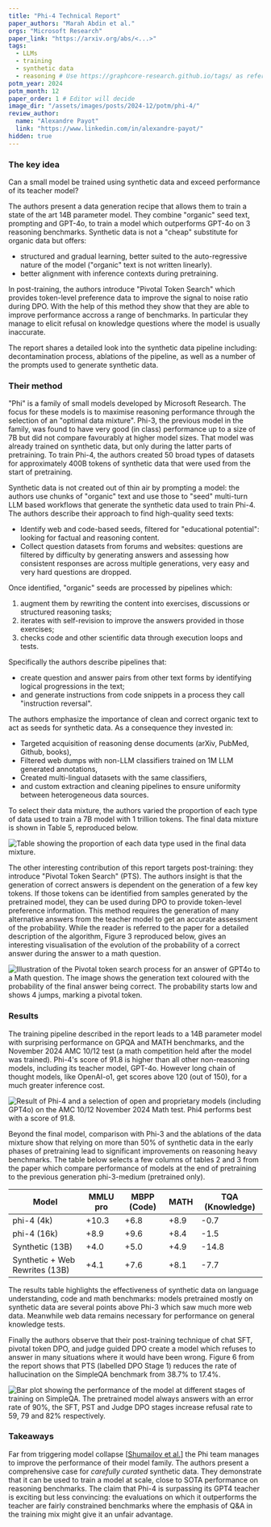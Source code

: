 ```yaml
---
title: "Phi-4 Technical Report"
paper_authors: "Marah Abdin et al."
orgs: "Microsoft Research"
paper_link: "https://arxiv.org/abs/<...>"
tags:
  - LLMs
  - training
  - synthetic data
  - reasoning # Use https://graphcore-research.github.io/tags/ as reference
potm_year: 2024
potm_month: 12
paper_order: 1 # Editor will decide
image_dir: "/assets/images/posts/2024-12/potm/phi-4/"
review_author:
  name: "Alexandre Payot"
  link: "https://www.linkedin.com/in/alexandre-payot/"
hidden: true
---
```


### The key idea

Can a small model be trained using synthetic data and exceed performance of its teacher model?

The authors present a data generation recipe that allows them to train a state of the art 14B parameter model. They combine "organic" seed text, prompting and GPT-4o,  to train a model which outperforms GPT-4o on 3 reasoning benchmarks. Synthetic data is not a "cheap" substitute for organic data but offers:

- structured and gradual learning, better suited to the auto-regressive nature of the model ("organic" text is not written linearly).
- better alignment with inference contexts during pretraining.

In post-training, the authors introduce "Pivotal Token Search" which provides token-level preference data to improve the signal to noise ratio during DPO. With the help of this method they show that they are able to improve performance accross a range of benchmarks. In particular they manage to elicit refusal on knowledge questions where the model is usually inaccurate.

The report shares a detailed look into the synthetic data pipeline including: decontamination process, ablations of the pipeline, as well as a number of the prompts used to generate synthetic data.

### Their method

"Phi" is a family of small models developed by Microsoft Research. The focus for these models is to maximise reasoning performance through the selection of an "optimal data mixture".
Phi-3, the previous model in the family, was found to have very good (in class) performance up to a size of 7B but did not compare favourably at higher model sizes.
That model was already trained on synthetic data, but only during the latter parts of pretraining.
To train Phi-4, the authors created 50 broad types of datasets for approximately 400B tokens of synthetic data that were used from the start of pretraining.

Synthetic data is not created out of thin air by prompting a model: the authors use chunks of "organic" text and use those to "seed" multi-turn LLM based workflows that generate the synthetic data used to train Phi-4. The authors describe their approach to find high-quality seed texts:

- Identify web and code-based seeds, filtered for "educational potential": looking for factual and reasoning content.
- Collect question datasets from forums and websites: questions are filtered by difficulty by generating answers and assessing how consistent responses are across multiple generations, very easy and very hard questions are dropped.

Once identified, "organic" seeds are processed by pipelines which:

1. augment them by rewriting the content into exercises, discussions or structured reasoning tasks;
2. iterates with self-revision to improve the answers provided in those exercises;
3. checks code and other scientific data through execution loops and tests.

Specifically the authors describe pipelines that:

- create question and answer pairs from other text forms by identifying logical progressions in the text;
- and generate instructions from code snippets in a process they call "instruction reversal".

The authors emphasize the importance of clean and correct organic text to act as seeds for synthetic data. As a consequence they invested in:

- Targeted acquisition of reasoning dense documents (arXiv, PubMed, Github, books),
- Filtered web dumps with non-LLM classifiers trained on 1M LLM generated annotations,
- Created multi-lingual datasets with the same classifiers,
- and custom extraction and cleaning pipelines to ensure uniformity between heterogeneous data sources.

To select their data mixture, the authors varied the proportion of each type of data used to train a 7B model with 1 trillion tokens. The final data mixture is shown in Table 5, reproduced below.

<img src="{{ page.image_dir | append: 'tab5-datamix.png' | relative_url }}" alt="Table showing the proportion of each data type used in the final data mixture.">

The other interesting contribution of this report targets post-training: they introduce "Pivotal Token Search" (PTS). The authors insight is that the generation of correct answers is dependent on the generation of a few key tokens. If those tokens can be identified from samples generated by the pretrained model, they can be used during DPO to provide token-level preference information. This method requires the generation of many alternative answers from the teacher model to get an accurate assessment of the probability. While the reader is referred to the paper for a detailed description of the algorithm, Figure 3 reproduced below, gives an interesting visualisation of the evolution of the probability of a correct answer during the answer to a math question.

<img src="{{ page.image_dir | append: 'fig3-pts.png' | relative_url }}" alt="Illustration of the Pivotal token search process for an answer of GPT4o to a Math question. The image shows the generation text coloured with the probability of the final answer being correct. The probability starts low and shows 4 jumps, marking a pivotal token.">

### Results

The training pipeline described in the report leads to a 14B parameter model with surprising performance on GPQA and MATH benchmarks, and the November 2024 AMC 10/12 test (a math competition held after the model was trained).
Phi-4's score of 91.8 is higher than all other non-reasoning models, including its teacher model, GPT-4o. However long chain of thought models, like OpenAI-o1, get scores above 120 (out of 150), for a much greater inference cost.

<img src="{{ page.image_dir | append: 'fig1-amc-benchmark.png' | relative_url }}" alt="Result of Phi-4 and a selection of open and proprietary models (including GPT4o) on the AMC 10/12 November 2024 Math test. Phi4 performs best with a score of 91.8.">

Beyond the final model, comparison with Phi-3 and the ablations of the data mixture show that relying on more than 50% of synthetic data in the early phases of pretraining lead to significant improvements on reasoning heavy benchmarks. The table below selects a few columns of tables 2 and 3 from the paper which compare performance of models at the end of pretraining to the previous generation phi-3-medium (pretrained only).

| Model                          | MMLU pro | MBPP (Code) | MATH | TQA (Knowledge) |
| ------------------------------ | -------- | ----------- | ---- | --------------- |
| phi-4 (4k)                     | +10.3    | +6.8        | +8.9 | -0.7            |
| phi-4 (16k)                    | +8.9     | +9.6        | +8.4 | -1.5            |
| Synthetic (13B)                | +4.0     | +5.0        | +4.9 | -14.8           |
| Synthetic + Web Rewrites (13B) | +4.1     | +7.6        | +8.1 | -7.7            |

The results table highlights the effectiveness of synthetic data on language understanding, code and math benchmarks: models pretrained mostly on synthetic data are several points above Phi-3 which saw much more web data. Meanwhile web data remains necessary for performance on general knowledge tests.

Finally the authors observe that their post-training technique of chat SFT, pivotal token DPO, and judge guided DPO create a model which refuses to answer in many situations where it would have been wrong. Figure 6 from the report shows that PTS (labelled DPO Stage 1) reduces the rate of hallucination on the SimpleQA benchmark from 38.7% to 17.4%.

<img src="{{ page.image_dir | append: 'fig6-hallucinations.png' | relative_url }}" alt="Bar plot showing the performance of the model at different stages of training on SimpleQA. The pretrained model always answers with an error rate of 90%, the SFT, PST and Judge DPO stages increase refusal rate to 59, 79 and 82% respectively.">

### Takeaways

Far from triggering model collapse [[Shumailov et al.](https://www.nature.com/articles/s41586-024-07566-y)] the Phi team manages to improve the performance of their model family.
The authors present a comprehensive case for _carefully curated_ synthetic data.
They demonstrate that it can be used to train a model at scale, close to SOTA performance on reasoning benchmarks.
The claim that Phi-4 is surpassing its GPT4 teacher is exciting but less convincing: the evaluations on which it outperforms the teacher are fairly constrained benchmarks where the emphasis of Q&A in the training mix might give it an unfair advantage.
